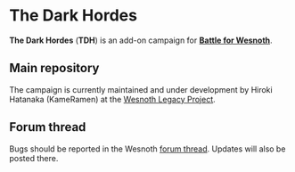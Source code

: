 The Dark Hordes
===============

**The Dark Hordes** (**TDH**) is an add-on campaign for
**[Battle for Wesnoth][1]**.

[1]: <https://www.wesnoth.org/>

Main repository
---------------

The campaign is currently maintained and under development by Hiroki Hatanaka (KameRamen) at the [Wesnoth Legacy Project][2].

[2]: <https://github.com/wesnoth-legacy-project/The_Dark_Hordes>

Forum thread
------------

Bugs should be reported in the Wesnoth [forum thread][3]. Updates will also be posted there.

[3]: <https://r.wesnoth.org/t59240>
